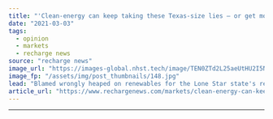 ```yaml
---
title: "'Clean-energy can keep taking these Texas-size lies – or get more vocal with the truth'"
date: "2021-03-03"
tags: 
  - opinion
  - markets
  - recharge news
source: "recharge news"
image_url: "https://images-global.nhst.tech/image/TEN0ZTd2L25aeUtHU2I5N2dVbEZLMGNwdVYwcndTVTJJaStJZnZuNTBIQT0=/nhst/binary/57cf63c69d9d7331701fe30fedba43f2"
image_fp: "/assets/img/post_thumbnails/148.jpg"
lead: "Blamed wrongly heaped on renewables for the Lone Star state's recent grid collapse is just the latest move in the anti-reality crowd's pro-oil playbook, writes Mike Casey"
article_url: "https://www.rechargenews.com/markets/clean-energy-can-keep-taking-these-texas-size-lies-or-get-more-vocal-with-the-truth/2-1-973979"
---
```


---
